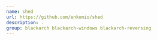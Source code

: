 ```yaml
---
name: shed
url: https://github.com/enkomio/shed
description: .
group: blackarch blackarch-windows blackarch-reversing
---
```

